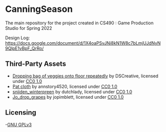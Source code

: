 # CanningSeason
The main repository for the project created in CS490 : Game Production Studio for Spring 2022

Design Log: https://docs.google.com/document/d/1X4oaPSvJNi8kN1W8c7bLmjUJdNyN9QlpE1vBpF_QrRo/

## Third-Party Assets

- [Dropping bag of veggies onto floor repeatedly](https://freesound.org/people/DSCreative/sounds/436495/) by DSCreative, licensed under [CC0 1.0](https://creativecommons.org/publicdomain/zero/1.0/)
- [Pat cloth](https://freesound.org/people/annstory4520/sounds/513428/) by annstory4520, licensed under [CC0 1.0](https://creativecommons.org/publicdomain/zero/1.0/)
- [snijden_winterpreen](https://freesound.org/people/dutchlady/sounds/360794/) by dutchlady, licensed under [CC0 1.0](https://creativecommons.org/publicdomain/zero/1.0/)
- [Jo_drop_grapes](https://freesound.org/people/jopimblett/sounds/388744/) by jopimblett, licensed under [CC0 1.0](https://creativecommons.org/publicdomain/zero/1.0/)

## Licensing

-[GNU GPLv3](https://www.gnu.org/licenses/gpl-howto.html)
